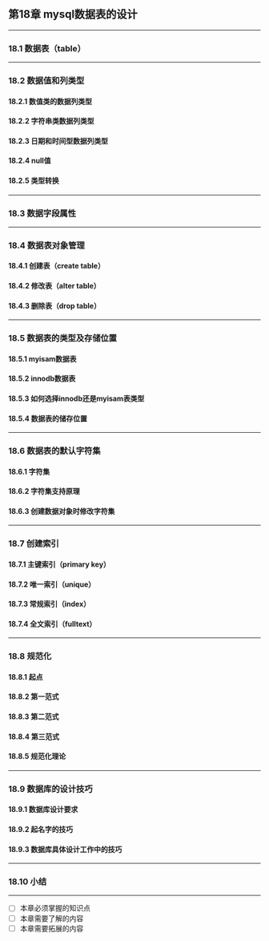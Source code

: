 ## 第18章 mysql数据表的设计



---

### 18.1 数据表（table）

---

### 18.2 数据值和列类型
#### 18.2.1 数值类的数据列类型
#### 18.2.2 字符串类数据列类型
#### 18.2.3 日期和时间型数据列类型
#### 18.2.4 null值
#### 18.2.5 类型转换

---

### 18.3 数据字段属性

---

### 18.4 数据表对象管理
#### 18.4.1 创建表（create table）
#### 18.4.2 修改表（alter table）
#### 18.4.3 删除表（drop table）

---

### 18.5 数据表的类型及存储位置
#### 18.5.1 myisam数据表
#### 18.5.2 innodb数据表
#### 18.5.3 如何选择innodb还是myisam表类型
#### 18.5.4 数据表的储存位置

---

### 18.6 数据表的默认字符集
#### 18.6.1 字符集
#### 18.6.2 字符集支持原理
#### 18.6.3 创建数据对象时修改字符集

---

### 18.7 创建索引
#### 18.7.1 主键索引（primary key）
#### 18.7.2 唯一索引（unique）
#### 18.7.3 常规索引（index）
#### 18.7.4 全文索引（fulltext）

---

### 18.8 规范化
#### 18.8.1 起点
#### 18.8.2 第一范式
#### 18.8.3 第二范式
#### 18.8.4 第三范式
#### 18.8.5 规范化理论

---

### 18.9 数据库的设计技巧
#### 18.9.1 数据库设计要求
#### 18.9.2 起名字的技巧
#### 18.9.3 数据库具体设计工作中的技巧

---

### 18.10 小结

---

- [ ] 本章必须掌握的知识点
- [ ] 本章需要了解的内容
- [ ] 本章需要拓展的内容